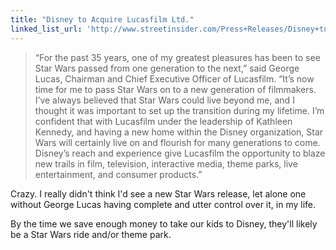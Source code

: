 ```yaml
---
title: "Disney to Acquire Lucasfilm Ltd."
linked_list_url: 'http://www.streetinsider.com/Press+Releases/Disney+to+Acquire+Lucasfilm+Ltd./7828436.html'
---
```

<blockquote><p>
  “For the past 35 years, one of my greatest pleasures has been to see Star Wars passed from one generation to the next,” said George Lucas, Chairman and Chief Executive Officer of Lucasfilm. “It’s now time for me to pass Star Wars on to a new generation of filmmakers. I’ve always believed that Star Wars could live beyond me, and I thought it was important to set up the transition during my lifetime. I’m confident that with Lucasfilm under the leadership of Kathleen Kennedy, and having a new home within the Disney organization, Star Wars will certainly live on and flourish for many generations to come. Disney’s reach and experience give Lucasfilm the opportunity to blaze new trails in film, television, interactive media, theme parks, live entertainment, and consumer products.”
</p></blockquote>
<p>Crazy. I really didn't think I'd see a new Star Wars release, let alone one without George Lucas having complete and utter control over it, in my life.</p>
<p>By the time we save enough money to take our kids to Disney, they'll likely be a Star Wars ride and/or theme park.</p>
